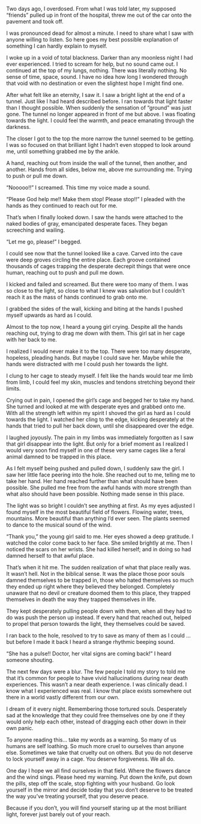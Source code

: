 Two days ago, I overdosed. From what I was told later, my supposed “friends” pulled up in front of the hospital, threw me out of the car onto the pavement and took off. 

I was pronounced dead for almost a minute.  I need to share what I saw with anyone willing to listen.  So here goes my best possible explanation of something I can hardly explain to myself. 

I woke up in a void of total blackness.  Darker than any moonless night I had ever experienced. I tried to scream for help, but no sound came out.  I continued at the top of my lungs, nothing.  There was literally nothing.  No sense of time, space, sound.  I have no idea how long I wondered through that void with no destination or even the slightest hope I might find one. 

After what felt like an eternity, I saw it. I saw a bright light at the end of a tunnel. Just like I had heard described before.  I ran towards that light faster than I thought possible.  When suddenly the sensation of “ground” was just gone.  The tunnel no longer appeared in front of me but above.  I was floating towards the light. I could feel the warmth, and peace emanating through the darkness. 

The closer I got to the top the more narrow the tunnel seemed to be getting.  I was so focused on that brilliant light I hadn’t even stopped to look around me, until something grabbed me by the ankle.

A hand, reaching out from inside the wall of the tunnel, then another, and another. Hands from all sides, below me, above me surrounding me.  Trying to push or pull me down. 

“Nooooo!!” I screamed. This time my voice made a sound. 

“Please God help me!! Make them stop!  Please stop!!”  I pleaded with the hands as they continued to reach out for me. 

That’s when I finally looked down.  I saw the hands were attached to the naked bodies of gray, emancipated desperate faces.  They began screeching and wailing. 

“Let me go, please!” I begged. 

I could see now that the tunnel looked like a cave.  Carved into the cave were deep groves circling the entire place. Each groove contained thousands of cages trapping the desperate decrepit things that were once human, reaching out to push and pull me down. 

I kicked and failed and screamed. But there were too many of them.  I was so close to the light, so close to what I knew was salvation but I couldn’t reach it as the mass of hands continued to grab onto me. 

I grabbed the sides of the wall, kicking and biting at the hands I pushed myself upwards as hard as I could. 

Almost to the top now, I heard a young girl crying. Despite all the hands reaching out, trying to drag me down with them.  This girl sat in her cage with her back to me. 

I realized I would never make it to the top.  There were too many desperate, hopeless, pleading hands.  But maybe I could save her.  Maybe while the hands were distracted with me I could push her towards the light. 

I clung to her cage to steady myself.  I felt like the hands would tear me limb from limb, I could feel my skin, muscles and tendons stretching beyond their limits. 

Crying out in pain, I opened the girl’s cage and begged her to take my hand.  She turned and looked at me with desperate eyes and grabbed onto me.  With all the strength left within my spirit I shoved the girl as hard as I could towards the light.  I watched her cling to the edge, kicking desperately at the hands that tried to pull her back down, until she disappeared over the edge. 

I laughed joyously.  The pain in my limbs was immediately forgotten as I saw that girl disappear into the light.  But only for a brief moment as I realized I would very soon find myself in one of these very same cages like a feral animal damned to be trapped in this place. 

As I felt myself being pushed and pulled down, I suddenly saw the girl. I saw her little face peering into the hole.  She reached out to me, telling me to take her hand. Her hand reached further than what should have been possible.  She pulled me free from the awful hands with more strength than what also should have  been possible.  Nothing made sense in this place.

The light was so bright I couldn’t see anything at first.  As my eyes adjusted I found myself in the most beautiful field of flowers. Flowing water, trees, mountains. More beautiful than anything I’d ever seen. The plants seemed to dance to the musical sound of the wind.

“Thank you,” the young girl said to me.  Her eyes showed a deep gratitude. I watched the color come back to her face. She smiled brightly at me.  Then I noticed the scars on her wrists.  She had killed herself; and in doing so had damned herself to that awful place.

That’s when it hit me. The sudden realization of what that place really was.  It wasn’t hell.  Not in the biblical sense.  It was the place those poor souls damned themselves to be trapped in, those who hated themselves so much they ended up right where they believed they belonged.  Completely unaware that no devil or creature doomed them to this place, they trapped themselves in death the way they trapped themselves in life.

They kept desperately pulling people down with them, when all they had to do was push the person up instead.  If every hand that reached out, helped to propel that person towards the light, they themselves could be saved. 

I ran back to the hole, resolved to try to save as many of them as I could … but before I made it back I heard a strange rhythmic beeping sound.

“She has a pulse!!  Doctor, her vital signs are coming back!” I heard someone shouting. 

The next few days were a blur. The few people I told my story to told me that it’s common for people to have vivid hallucinations during near death experiences.  This wasn’t a near death experience. I was clinically dead.  I know what I experienced was real. I know that place exists somewhere out there in a world vastly different from our own.

I dream of it every night.  Remembering those tortured souls. Desperately sad at the knowledge that they could free themselves one by one if they would only help each other, instead of dragging each other down in their own panic.  

To anyone reading this… take my words as a warning.  So many of us humans are self loathing.  So much more cruel to ourselves than anyone else. Sometimes we take that cruelty out on others.  But you do not deserve to lock yourself away in a cage.  You deserve forgiveness.  We all do.  

One day I hope we all find ourselves in that field. Where the flowers dance and the wind sings.  Please heed my warning.  Put down the knife, put down the pills, step off the scale, stop fighting with your husband.  Go look yourself in the mirror and decide today that you don’t deserve to be treated the way you’ve treating yourself, that you deserve peace. 

Because if you don’t, you will find yourself staring up at the most brilliant light, forever just barely out of your reach.